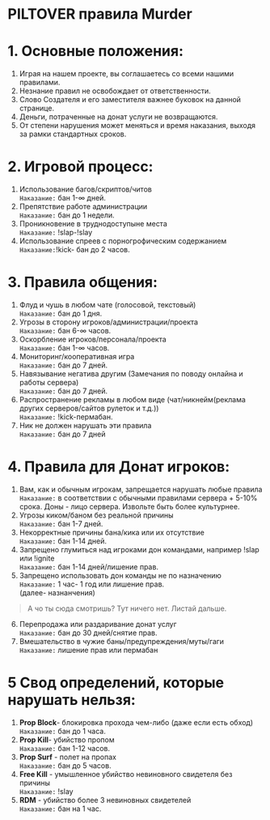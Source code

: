 # PILTOVER правила Murder
# 1. Основные положения:
1. Играя на нашем проекте, вы соглашаетесь со всеми нашими правилами.
2. Незнание правил не освобождает от ответственности.
3. Слово Создателя и его заместителя важнее буковок на данной странице.
4. Деньги, потраченные на донат услуги не возвращаются.
5. От степени нарушения может меняться и время наказания, выходя за рамки стандартных сроков.
# 2. Игровой процесс:
1. Использование багов/скриптов/читов
<br> `Наказание:` бан 1-∞ дней.
2. Препятствие работе администрации
<br> `Наказание:` бан до 1 недели.
3. Проникновение в труднодоступыне места
<br> `Наказание:` !slap-!slay
4. Использование спреев с порногрофическим содержанием
<br> `Наказание:`!kick- бан до 2 часов.
# 3. Правила общения:
1. Флуд и чушь в любом чате (голосовой, текстовый)
<br> `Наказание:` бан до 1 дня.
2. Угрозы в сторону игроков/администрации/проекта 
<br> `Наказание:` бан 6-∞ часов.
3. Оскорбление игроков/персонала/проекта 
<br> `Наказание:` бан 1-∞ часов.
4. Мониторинг/кооперативная игра
<br> `Наказание:` бан до 7 дней.
5. Навязывание негатива другим (Замечания по поводу онлайна и работы сервера) 
<br> `Наказание:` бан до 7 дней.
6. Распространение рекламы в любом виде (чат/никнейм(реклама других серверов/сайтов рулеток и т.д.))
<br> `Наказание:` !kick-пермабан.
7. Ник не должен нарушать эти правила 
<br> `Наказание:` бан до 7 дней
# 4. Правила для Донат игроков:
1. Вам, как и обычным игрокам, запрещается нарушать любые правила 
<br> `Наказание:` в соответствии с обычными правилами сервера + 5-10% срока. Доны - лицо сервера. Извольте быть более культурнее.
2. Угрозы киком/баном без реальной причины
<br> `Наказание:` бан 1-7 дней.
3. Некорректные причины бана/кика или их отсутствие
<br> `Наказание:` бан 1-14 дней.
4. Запрещено глумиться над игроками дон командами, например !slap или !ignite
<br> `Наказание:` бан 1-14 дней/лишение прав.
5. Запрещено использовать дон команды не по назначению
<br> `Наказание:` 1 час- 1 год или лишение прав.
<br> (далее- назнанчения)
> А чо ты сюда смотришь? Тут ничего нет. Листай дальше.
6. Перепродажа или раздаривание донат услуг
<br> `Наказание:` бан до 30 дней/снятие прав.
7. Вмешательство в чужие баны/предупреждения/муты/гаги 
<br> `Наказание:` лишение прав или пермабан
# 5 Свод определений, которые нарушать нельзя:
1. **Prop Block**- блокировка прохода чем-либо (даже если есть обход) 
<br> `Наказание:` бан до 1 часа.
2. **Prop Kill**- убийство пропом
<br> `Наказание:` бан 1-12 часов.
3. **Prop Surf** - полет на пропах
<br> `Наказание:` бан до 5 часов.
4. **Free Kill** - умышленное убийство невиновного свидетеля без причины
<br> `Наказание:` !slay
5. **RDM** - убийство более 3 невиновных свидетелей
<br> `Наказание:` бан на 1 час.

